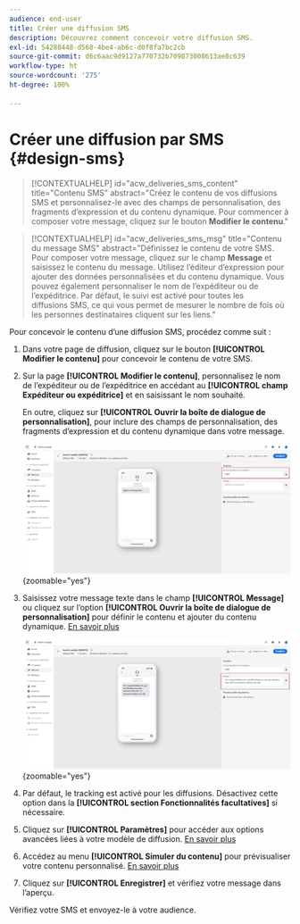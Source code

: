 ```yaml
---
audience: end-user
title: Créer une diffusion SMS
description: Découvrez comment concevoir votre diffusion SMS.
exl-id: 54288448-d568-4be4-ab6c-d0f8fa7bc2cb
source-git-commit: d6c6aac9d9127a770732b709873008613ae8c639
workflow-type: ht
source-wordcount: '275'
ht-degree: 100%

---
```


# Créer une diffusion par SMS {#design-sms}

>[!CONTEXTUALHELP]
>id="acw_deliveries_sms_content"
>title="Contenu SMS"
>abstract="Créez le contenu de vos diffusions SMS et personnalisez-le avec des champs de personnalisation, des fragments d’expression et du contenu dynamique. Pour commencer à composer votre message, cliquez sur le bouton **Modifier le contenu**."

>[!CONTEXTUALHELP]
>id="acw_deliveries_sms_msg"
>title="Contenu du message SMS"
>abstract="Définissez le contenu de votre SMS. Pour composer votre message, cliquez sur le champ **Message** et saisissez le contenu du message. Utilisez l’éditeur d’expression pour ajouter des données personnalisées et du contenu dynamique. Vous pouvez également personnaliser le nom de l’expéditeur ou de l’expéditrice. Par défaut, le suivi est activé pour toutes les diffusions SMS, ce qui vous permet de mesurer le nombre de fois où les personnes destinataires cliquent sur les liens."

Pour concevoir le contenu d’une diffusion SMS, procédez comme suit :

1. Dans votre page de diffusion, cliquez sur le bouton **[!UICONTROL Modifier le contenu]** pour concevoir le contenu de votre SMS.

1. Sur la page **[!UICONTROL Modifier le contenu]**, personnalisez le nom de l’expéditeur ou de l’expéditrice en accédant au **[!UICONTROL champ Expéditeur ou expéditrice]** et en saisissant le nom souhaité.

   En outre, cliquez sur **[!UICONTROL Ouvrir la boîte de dialogue de personnalisation]**, pour inclure des champs de personnalisation, des fragments d’expression et du contenu dynamique dans votre message.

   ![Capture d’écran montrant la page Modifier le contenu avec les options permettant de personnaliser le nom de l’expéditeur et d’ajouter des champs de personnalisation](assets/sms_content_1.png){zoomable="yes"}

1. Saisissez votre message texte dans le champ **[!UICONTROL Message]** ou cliquez sur l’option **[!UICONTROL Ouvrir la boîte de dialogue de personnalisation]** pour définir le contenu et ajouter du contenu dynamique. [En savoir plus](../personalization/gs-personalization.md)

   ![Capture d’écran montrant le champ Message avec les options permettant d’ajouter du contenu dynamique](assets/sms_content_2.png){zoomable="yes"}

1. Par défaut, le tracking est activé pour les diffusions. Désactivez cette option dans la **[!UICONTROL section Fonctionnalités facultatives]** si nécessaire.

1. Cliquez sur **[!UICONTROL Paramètres]** pour accéder aux options avancées liées à votre modèle de diffusion. [En savoir plus](../advanced-settings/delivery-settings.md)

1. Accédez au menu **[!UICONTROL Simuler du contenu]** pour prévisualiser votre contenu personnalisé. [En savoir plus](send-sms.md#preview-sms)

1. Cliquez sur **[!UICONTROL Enregistrer]** et vérifiez votre message dans l’aperçu.

Vérifiez votre SMS et envoyez-le à votre audience.